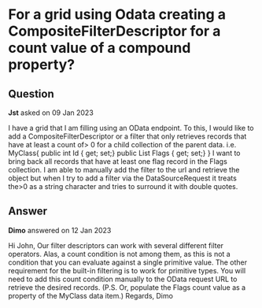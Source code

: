 # For a grid using Odata creating a CompositeFilterDescriptor for a count value of a compound property?

## Question

**Jst** asked on 09 Jan 2023

I have a grid that I am filling using an OData endpoint. To this, I would like to add a CompositeFilterDescriptor or a filter that only retrieves records that have at least a count of> 0 for a child collection of the parent data. i.e. MyClass{ public int Id { get; set;} public List<Flag> Flags { get; set;}
} I want to bring back all records that have at least one flag record in the Flags collection. I am able to manually add the filter to the url and retrieve the object but when I try to add a filter via the DataSourceRequest it treats the>0 as a string character and tries to surround it with double quotes.

## Answer

**Dimo** answered on 12 Jan 2023

Hi John, Our filter descriptors can work with several different filter operators. Alas, a count condition is not among them, as this is not a condition that you can evaluate against a single primitive value. The other requirement for the built-in filtering is to work for primitive types. You will need to add this count condition manually to the OData request URL to retrieve the desired records. (P.S. Or, populate the Flags count value as a property of the MyClass data item.) Regards, Dimo
